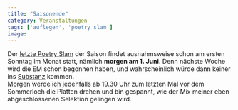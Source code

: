```yaml
---
title: "Saisonende"
category: Veranstaltungen
tags: ['auflegen', 'poetry slam']
image: 
---
```


Der [letzte Poetry Slam](http://www.planetslam.de/munichslam.php) der Saison findet ausnahmsweise schon am ersten Sonntag im Monat statt, nämlich **morgen am 1. Juni**. Denn nächste Woche wird die EM schon begonnen haben, und wahrscheinlich würde dann keiner ins [Substanz](http://www.substanz-club.de) kommen.  
Morgen werde ich jedenfalls ab 19.30 Uhr zum letzten Mal vor dem Sommerloch die Platten drehen und bin gespannt, wie der Mix meiner eben abgeschlossenen Selektion gelingen wird.